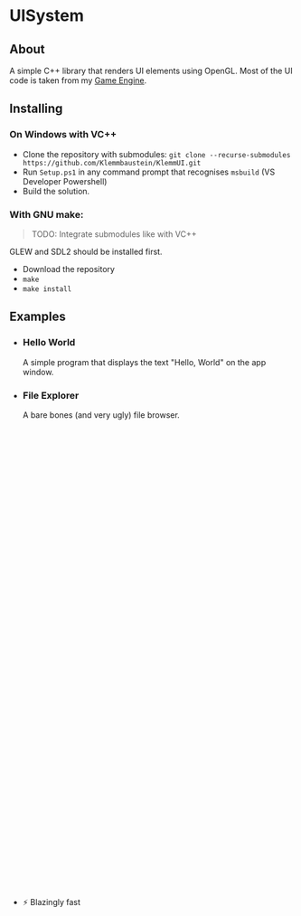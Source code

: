 ﻿# UISystem
## About
A simple C++ library that renders UI elements using OpenGL.
Most of the UI code is taken from my [Game Engine](https://github.com/Legofan0807/Klemmgine).

## Installing

### On Windows with VC++

- Clone the repository with submodules: `git clone --recurse-submodules https://github.com/Klemmbaustein/KlemmUI.git`
- Run `Setup.ps1` in any command prompt that recognises `msbuild` (VS Developer Powershell)
- Build the solution.


### With GNU make:

> TODO: Integrate submodules like with VC++

GLEW and SDL2 should be installed first.

- Download the repository
- `make`
- `make install`

## Examples

- ### Hello World	
	A simple program that displays the text "Hello, World" on the app window.

- ### File Explorer
	A bare bones (and very ugly) file browser.

<br><br><br><br><br><br><br><br><br><br><br><br>
<br><br><br><br><br><br><br><br><br><br><br><br>
<br><br><br><br><br><br><br><br><br><br><br><br>
<br><br><br><br><br><br><br><br><br><br><br><br>

* ⚡ Blazingly fast